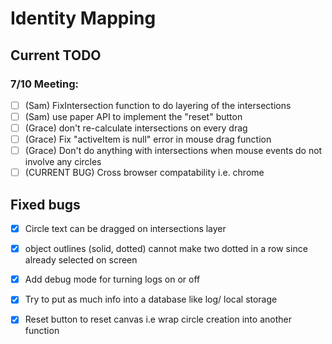 # Identity Mapping

## Current TODO

### 7/10 Meeting:

  - [ ] (Sam) FixIntersection function to do layering of the intersections
  - [ ] (Sam) use paper API to implement the "reset" button
  - [ ] (Grace) don't re-calculate intersections on every drag
  - [ ] (Grace) Fix "activeItem is null" error in mouse drag function
  - [ ] (Grace) Don't do anything with intersections when mouse events do not involve any circles
  - [ ] (CURRENT BUG) Cross browser compatability i.e. chrome

## Fixed bugs

  - [x] Circle text can be dragged on intersections layer
  - [x] object outlines (solid, dotted) cannot make two dotted in a row since already selected on screen
  - [x] Add debug mode for turning logs on or off
  - [x] Try to put as much info into a database like log/ local storage
  - [x] Reset button to reset canvas i.e wrap circle creation into another function

